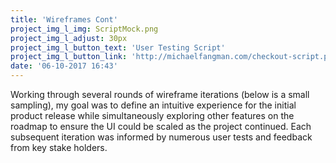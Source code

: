 ```yaml
---
title: 'Wireframes Cont'
project_img_l_img: ScriptMock.png
project_img_l_adjust: 30px
project_img_l_button_text: 'User Testing Script'
project_img_l_button_link: 'http://michaelfangman.com/checkout-script.pdf'
date: '06-10-2017 16:43'
---
```


Working through several rounds of wireframe iterations (below is a small sampling), my goal was to define an intuitive experience for the initial product release while simultaneously exploring other features on the roadmap to ensure the UI could be scaled as the project continued. Each subsequent iteration was informed by numerous user tests and feedback from key stake holders. 